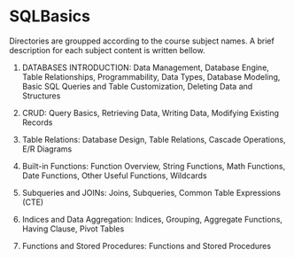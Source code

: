 # SQLBasics
Directories are groupped according to the course subject names. A brief description for each subject content is written bellow.

1. DATABASES INTRODUCTION:
  Data Management,
  Database Engine,
  Table Relationships,
  Programmability,
  Data Types,
  Database Modeling,
  Basic SQL Queries and Table Customization,
  Deleting Data and Structures
  
2. CRUD:
  Query Basics,
  Retrieving Data,
  Writing Data,
  Modifying Existing Records
  
3. Table Relations:
  Database Design,
  Table Relations,
  Cascade Operations,
  E/R Diagrams

4. Built-in Functions:
  Function Overview,
  String Functions,
  Math Functions,
  Date Functions,
  Other Useful Functions,
  Wildcards
  
5. Subqueries and JOINs:
  Joins,
  Subqueries,
  Common Table Expressions (CTE)
  
6. Indices and Data Aggregation:
  Indices,
  Grouping,
  Aggregate Functions,
  Having Clause,
  Pivot Tables
7. Functions and Stored Procedures: Functions and Stored Procedures
